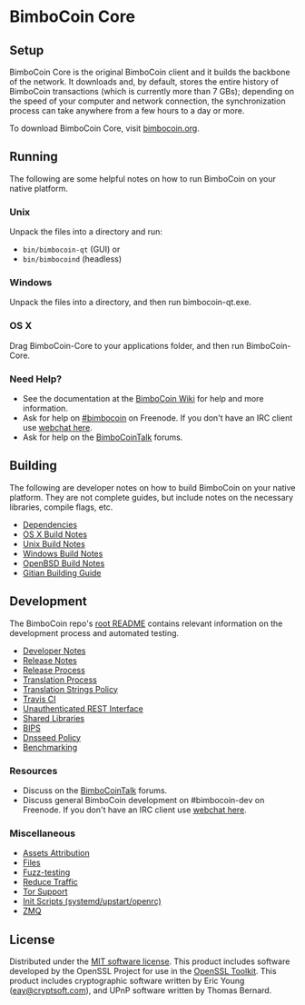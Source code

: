BimboCoin Core
=============

Setup
---------------------
BimboCoin Core is the original BimboCoin client and it builds the backbone of the network. It downloads and, by default, stores the entire history of BimboCoin transactions (which is currently more than 7 GBs); depending on the speed of your computer and network connection, the synchronization process can take anywhere from a few hours to a day or more.

To download BimboCoin Core, visit [bimbocoin.org](https://bimbocoin.org).

Running
---------------------
The following are some helpful notes on how to run BimboCoin on your native platform.

### Unix

Unpack the files into a directory and run:

- `bin/bimbocoin-qt` (GUI) or
- `bin/bimbocoind` (headless)

### Windows

Unpack the files into a directory, and then run bimbocoin-qt.exe.

### OS X

Drag BimboCoin-Core to your applications folder, and then run BimboCoin-Core.

### Need Help?

* See the documentation at the [BimboCoin Wiki](https://bimbocoin.info/)
for help and more information.
* Ask for help on [#bimbocoin](http://webchat.freenode.net?channels=bimbocoin) on Freenode. If you don't have an IRC client use [webchat here](http://webchat.freenode.net?channels=bimbocoin).
* Ask for help on the [BimboCoinTalk](https://bimbocointalk.io/) forums.

Building
---------------------
The following are developer notes on how to build BimboCoin on your native platform. They are not complete guides, but include notes on the necessary libraries, compile flags, etc.

- [Dependencies](dependencies.md)
- [OS X Build Notes](build-osx.md)
- [Unix Build Notes](build-unix.md)
- [Windows Build Notes](build-windows.md)
- [OpenBSD Build Notes](build-openbsd.md)
- [Gitian Building Guide](gitian-building.md)

Development
---------------------
The BimboCoin repo's [root README](/README.md) contains relevant information on the development process and automated testing.

- [Developer Notes](developer-notes.md)
- [Release Notes](release-notes.md)
- [Release Process](release-process.md)
- [Translation Process](translation_process.md)
- [Translation Strings Policy](translation_strings_policy.md)
- [Travis CI](travis-ci.md)
- [Unauthenticated REST Interface](REST-interface.md)
- [Shared Libraries](shared-libraries.md)
- [BIPS](bips.md)
- [Dnsseed Policy](dnsseed-policy.md)
- [Benchmarking](benchmarking.md)

### Resources
* Discuss on the [BimboCoinTalk](https://bimbocointalk.io/) forums.
* Discuss general BimboCoin development on #bimbocoin-dev on Freenode. If you don't have an IRC client use [webchat here](http://webchat.freenode.net/?channels=bimbocoin-dev).

### Miscellaneous
- [Assets Attribution](assets-attribution.md)
- [Files](files.md)
- [Fuzz-testing](fuzzing.md)
- [Reduce Traffic](reduce-traffic.md)
- [Tor Support](tor.md)
- [Init Scripts (systemd/upstart/openrc)](init.md)
- [ZMQ](zmq.md)

License
---------------------
Distributed under the [MIT software license](/COPYING).
This product includes software developed by the OpenSSL Project for use in the [OpenSSL Toolkit](https://www.openssl.org/). This product includes
cryptographic software written by Eric Young ([eay@cryptsoft.com](mailto:eay@cryptsoft.com)), and UPnP software written by Thomas Bernard.
